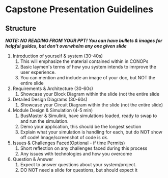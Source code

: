 # Capstone Presentation Guidelines

## Structure

***NOTE: NO READING FROM YOUR PPT! You can have bullets & images for helpful guides, but don't overwhelm any one given slide***

1. Introduction of yourself & system (30-40s)
   1. This will emphasize the material contained within in CONOPs
   2. Basic laymen's terms of how you system intends to imrprove the user experience.
   3. You can mention and include an image of your doc, but NOT the entire slide
2. Requirements & Architecture (30-60s)
   1. Showcase your Block Diagram within the slide (not the entire slide
3. Detailed Design Diagrams (30-60s)
   1. Showcase your Circuit Diagram within the slide (not the entire slide)
4. Module Design & Simulation (4-5 min)
   1. BusMaster & Simulink, have simulations loaded, ready to swap to and run the simulation.
   2. Demo your application, this should be the longest section
   3. Explain what your simulation is handling for each, but do NOT show off code! Image/screenshot of code is ok.
5. Issues & Challenges Faced(Optional - if time Permits)
   1. Short reflection on any challenges faced during this process
   2. Any issues with technologies and how you overcome
6. Question & Answer
   1. Expect to answer questions about your system/project.
   2. DO NOT need a slide for questions, but should expect it